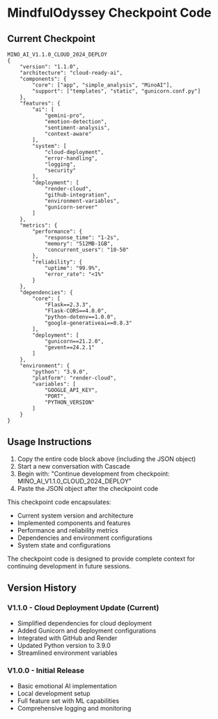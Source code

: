 # MindfulOdyssey Checkpoint Code

## Current Checkpoint
```
MINO_AI_V1.1.0_CLOUD_2024_DEPLOY
{
    "version": "1.1.0",
    "architecture": "cloud-ready-ai",
    "components": {
        "core": ["app", "simple_analysis", "MinoAI"],
        "support": ["templates", "static", "gunicorn.conf.py"]
    },
    "features": {
        "ai": [
            "gemini-pro",
            "emotion-detection",
            "sentiment-analysis",
            "context-aware"
        ],
        "system": [
            "cloud-deployment",
            "error-handling",
            "logging",
            "security"
        ],
        "deployment": [
            "render-cloud",
            "github-integration",
            "environment-variables",
            "gunicorn-server"
        ]
    },
    "metrics": {
        "performance": {
            "response_time": "1-2s",
            "memory": "512MB-1GB",
            "concurrent_users": "10-50"
        },
        "reliability": {
            "uptime": "99.9%",
            "error_rate": "<1%"
        }
    },
    "dependencies": {
        "core": [
            "Flask==2.3.3",
            "Flask-CORS==4.0.0",
            "python-dotenv==1.0.0",
            "google-generativeai==0.8.3"
        ],
        "deployment": [
            "gunicorn==21.2.0",
            "gevent==24.2.1"
        ]
    },
    "environment": {
        "python": "3.9.0",
        "platform": "render-cloud",
        "variables": [
            "GOOGLE_API_KEY",
            "PORT",
            "PYTHON_VERSION"
        ]
    }
}
```

## Usage Instructions
1. Copy the entire code block above (including the JSON object)
2. Start a new conversation with Cascade
3. Begin with: "Continue development from checkpoint: MINO_AI_V1.1.0_CLOUD_2024_DEPLOY"
4. Paste the JSON object after the checkpoint code

This checkpoint code encapsulates:
- Current system version and architecture
- Implemented components and features
- Performance and reliability metrics
- Dependencies and environment configurations
- System state and configurations

The checkpoint code is designed to provide complete context for continuing development in future sessions.

## Version History

### V1.1.0 - Cloud Deployment Update (Current)
- Simplified dependencies for cloud deployment
- Added Gunicorn and deployment configurations
- Integrated with GitHub and Render
- Updated Python version to 3.9.0
- Streamlined environment variables

### V1.0.0 - Initial Release
- Basic emotional AI implementation
- Local development setup
- Full feature set with ML capabilities
- Comprehensive logging and monitoring

